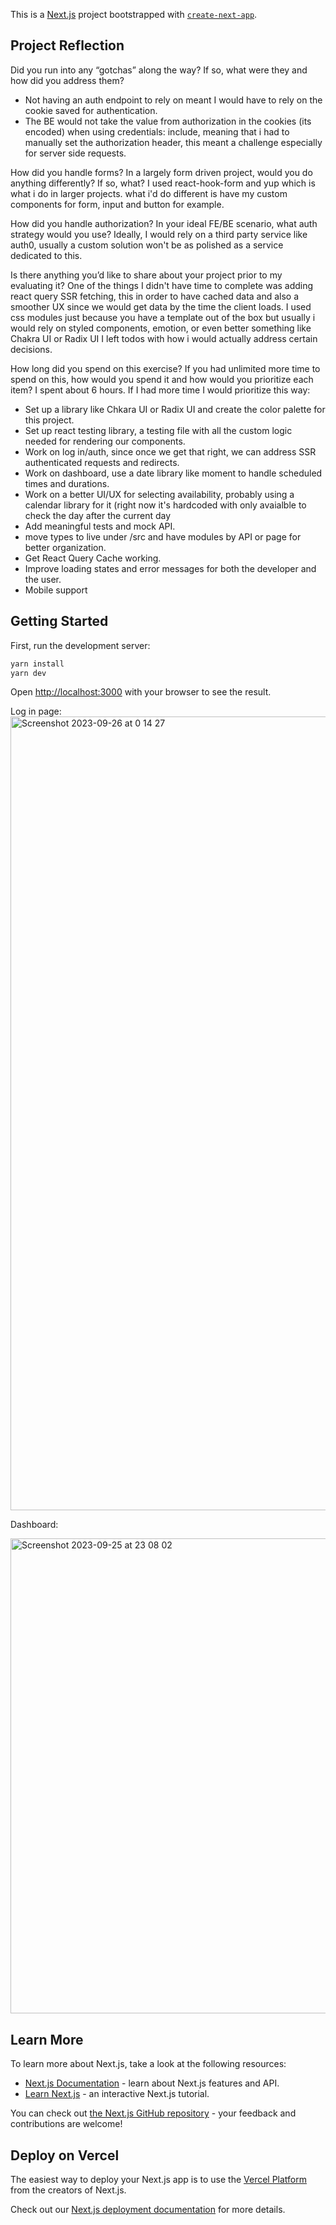 This is a [Next.js](https://nextjs.org/) project bootstrapped with [`create-next-app`](https://github.com/vercel/next.js/tree/canary/packages/create-next-app).


## Project Reflection

Did you run into any “gotchas” along the way? If so, what were they and how did you address them?
  - Not having an auth endpoint to rely on meant I would have to rely on the cookie saved for authentication.
  - The BE would not take the value from authorization in the cookies (its encoded) when using credentials: include, meaning that i had to manually set the authorization header, this meant a challenge
    especially for server side requests.

How did you handle forms? In a largely form driven project, would you do anything differently? If so, what? I used react-hook-form and yup which is what i do in larger projects. what i'd do different is have my custom components for form, input and button for example.

How did you handle authorization? In your ideal FE/BE scenario, what auth strategy would you use? Ideally, I would rely on a third party service like auth0, usually a custom solution won't be as polished as a service dedicated to this.

Is there anything you’d like to share about your project prior to my evaluating it?
One of the things I didn't have time to complete was adding react query SSR fetching, this in order to have cached data and also a smoother UX since we would get data by the time the client loads.
I used css modules just because you have a template out of the box but usually i would rely on styled components, emotion, or even better something like Chakra UI or Radix UI
I left todos with how i would actually address certain decisions.

How long did you spend on this exercise? If you had unlimited more time to spend on this, how would you spend it and how would you prioritize each item?
I spent about 6 hours. If I had more time I would prioritize this way:

- Set up a library like Chkara UI or Radix UI and create the color palette for this project.
- Set up react testing library, a testing file with all the custom logic needed for rendering our components.
- Work on log in/auth, since once we get that right, we can address SSR authenticated requests and redirects.
- Work on dashboard, use a date library like moment to handle scheduled times and durations.
- Work on a better UI/UX for selecting availability, probably using a calendar library for it (right now it's hardcoded with only avaialble to check the day after the current day
- Add meaningful tests and mock API.
- move types to live under /src and have modules by API or page for better organization.
- Get React Query Cache working.
- Improve loading states and error messages for both the developer and the user.
- Mobile support

## Getting Started

First, run the development server:

```bash
yarn install
yarn dev
```

Open [http://localhost:3000](http://localhost:3000) with your browser to see the result.

Log in page:
<img width="1270" alt="Screenshot 2023-09-26 at 0 14 27" src="https://github.com/kevinvai10/curbee/assets/43870516/705322fe-8004-4a33-bf36-de1ca3e34472">



Dashboard: 

<img width="760" alt="Screenshot 2023-09-25 at 23 08 02" src="https://github.com/kevinvai10/curbee/assets/43870516/b55211d4-ba66-4c5f-85cc-98492326c71c">



## Learn More

To learn more about Next.js, take a look at the following resources:

- [Next.js Documentation](https://nextjs.org/docs) - learn about Next.js features and API.
- [Learn Next.js](https://nextjs.org/learn) - an interactive Next.js tutorial.

You can check out [the Next.js GitHub repository](https://github.com/vercel/next.js/) - your feedback and contributions are welcome!

## Deploy on Vercel

The easiest way to deploy your Next.js app is to use the [Vercel Platform](https://vercel.com/new?utm_medium=default-template&filter=next.js&utm_source=create-next-app&utm_campaign=create-next-app-readme) from the creators of Next.js.

Check out our [Next.js deployment documentation](https://nextjs.org/docs/deployment) for more details.
